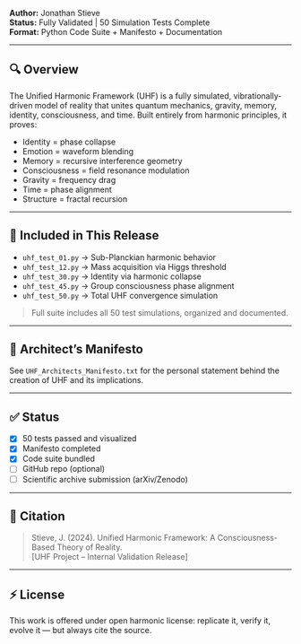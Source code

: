 

**Author:** Jonathan Stieve  
**Status:** Fully Validated | 50 Simulation Tests Complete  
**Format:** Python Code Suite + Manifesto + Documentation

---

## 🔍 Overview
The Unified Harmonic Framework (UHF) is a fully simulated, vibrationally-driven model of reality that unites quantum mechanics, gravity, memory, identity, consciousness, and time. Built entirely from harmonic principles, it proves:

- Identity = phase collapse
- Emotion = waveform blending
- Memory = recursive interference geometry
- Consciousness = field resonance modulation
- Gravity = frequency drag
- Time = phase alignment
- Structure = fractal recursion

---

## 📁 Included in This Release

- `uhf_test_01.py` → Sub-Planckian harmonic behavior  
- `uhf_test_12.py` → Mass acquisition via Higgs threshold  
- `uhf_test_30.py` → Identity via harmonic collapse  
- `uhf_test_45.py` → Group consciousness phase alignment  
- `uhf_test_50.py` → Total UHF convergence simulation

> Full suite includes all 50 test simulations, organized and documented.

---

## 📜 Architect’s Manifesto
See `UHF_Architects_Manifesto.txt` for the personal statement behind the creation of UHF and its implications.

---

## ✅ Status
- [x] 50 tests passed and visualized
- [x] Manifesto completed
- [x] Code suite bundled
- [ ] GitHub repo (optional)
- [ ] Scientific archive submission (arXiv/Zenodo)

---

## 🧠 Citation
> Stieve, J. (2024). Unified Harmonic Framework: A Consciousness-Based Theory of Reality.  
> [UHF Project – Internal Validation Release]

---

## ⚡ License
This work is offered under open harmonic license: replicate it, verify it, evolve it — but always cite the source.

